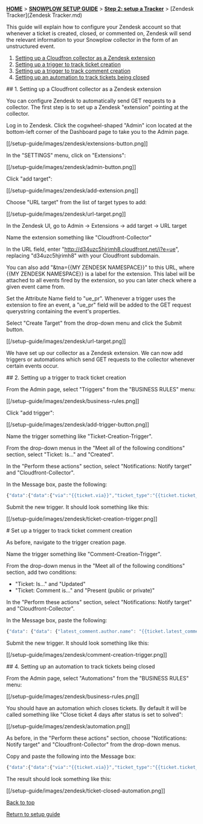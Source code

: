 <a name="top" />

[**HOME**](Home) > [**SNOWPLOW SETUP GUIDE**](Setting-up-Snowplow) > [**Step 2: setup a Tracker**](Setting-up-a-Tracker) > [Zendesk Tracker](Zendesk Tracker.md)

This guide will explain how to configure your Zendesk account so that whenever a ticket is created, closed, or commented on, Zendesk will send the relevant information to your Snowplow collector in the form of an unstructured event.

1. [Setting up a Cloudfron collector as a Zendesk extension](#extension)
2. [Setting up a trigger to track ticket creation](#ticket-creation)
3. [Setting up a trigger to track comment creation](#comment-creation)
4. [Setting up an automation to track tickets being closed](#ticket-resolution)

<a name="extension" />
## 1. Setting up a Cloudfront collector as a Zendesk extension

You can configure Zendesk to automatically send GET requests to a collector. The first step is to set up a Zendesk "extension" pointing at the collector.

Log in to Zendesk. Click the cogwheel-shaped "Admin" icon located at the bottom-left corner of the Dashboard page to take you to the Admin page.

[[/setup-guide/images/zendesk/extensions-button.png]]

In the "SETTINGS" menu, click on "Extensions":

[[/setup-guide/images/zendesk/admin-button.png]]

Click "add target":

[[/setup-guide/images/zendesk/add-extension.png]]

Choose "URL target" from the list of target types to add:

[[/setup-guide/images/zendesk/url-target.png]]

In the Zendesk UI, go to Admin -> Extensions -> add target -> URL target

Name the extension something like "Cloudfront-Collector"

In the URL field, enter "http://d34uzc5hjrimh8.cloudfront.net/i?e=ue", replacing "d34uzc5hjrimh8" with your Cloudfront subdomain.

You can also add "&tna={{MY ZENDESK NAMESPACE}}" to this URL, where {{MY ZENDESK NAMESPACE}} is a label for the extension. This label will be attached to all events fired by the extension, so you can later check where a given event came from.

Set the Attribute Name field to "ue_pr". Whenever a trigger uses the extension to fire an event, a "ue_pr" field will be added to the GET request querystring containing the event's properties.

Select "Create Target" from the drop-down menu and click the Submit button.

[[/setup-guide/images/zendesk/url-target.png]]

We have set up our collector as a Zendesk extension. We can now add triggers or automations which send GET requests to the collector whenever certain events occur.

<a name="ticket-creation" />
## 2. Setting up a trigger to track ticket creation

From the Admin page, select "Triggers" from the "BUSINESS RULES" menu:

[[/setup-guide/images/zendesk/business-rules.png]]

Click "add trigger": 

[[/setup-guide/images/zendesk/add-trigger-button.png]]

Name the trigger something like "Ticket-Creation-Trigger".

From the drop-down menus in the "Meet all of the following conditions" section, select "Ticket: Is..." and "Created".

In the "Perform these actions" section, select "Notifications: Notify target" and "Cloudfront-Collector".

In the Message box, paste the following:

```javascript
{"data":{"data":{"via":"{{ticket.via}}","ticket_type":"{{ticket.ticket_type}}","updated_at":"{{ticket.updated_at}}","assignee":{"first_name":"{{ticket.assignee.first_name}}","last_name":"{{ticket.assignee.last_name}}","name":"{{ticket.assignee.name}}","language":"{{ticket.assignee.language}}","tags":"{{ticket.assignee.tags}}","locale":"{{ticket.assignee.locale}}","notes":"{{ticket.assignee.notes}}","time_zone":"{{ticket.assignee.time_zone}}","id":"{{ticket.assignee.id}}","phone":"{{ticket.assignee.phone}}","extended_role":"{{ticket.assignee.extended_role}}","role":"{{ticket.assignee.role}}","details":"{{ticket.assignee.details}}","signature":"{{ticket.assignee.signature}}","organization":"{{ticket.assignee.organization}}","external_id":"{{ticket.assignee.external_id}}","email":"{{ticket.assignee.email}}"},"url_with_protocol":"{{ticket.url_with_protocol}}","id":"{{ticket.id}}","title":"{{ticket.title}}","priority":"{{ticket.priority}}","score":{{ticket.score}},"updated_at_with_timestamp":"{{ticket.updated_at_with_timestamp}}","current_user":{"first_name":"{{ticket.current_user.first_name}}","last_name":"{{ticket.current_user.last_name}}","name":"{{ticket.current_user.name}}","language":"{{ticket.current_user.language}}","tags":"{{ticket.current_user.tags}}","locale":"{{ticket.current_user.locale}}","notes":"{{ticket.current_user.notes}}","time_zone":"{{ticket.current_user.time_zone}}","id":"{{ticket.current_user.id}}","phone":"{{ticket.current_user.phone}}","extended_role":"{{ticket.current_user.extended_role}}","role":"{{ticket.current_user.role}}","details":"{{ticket.current_user.details}}","signature":"{{ticket.current_user.signature}}","organization":"{{ticket.current_user.organization}}","external_id":"{{ticket.current_user.external_id}}","email":"{{ticket.current_user.email}}"},"organization.name":"{{ticket.organization.name}}","status":"{{ticket.status}}","due_date":"{{ticket.due_date}}","due_date_with_timestamp":"{{ticket.due_date_with_timestamp}}","description":"{{ticket.description}}","tags":"{{ticket.tags}}","cc_names":"{{ticket.cc_names}}","link":"{{ticket.link}}","requester":{"first_name":"{{ticket.requester.first_name}}","last_name":"{{ticket.requester.last_name}}","name":"{{ticket.requester.name}}","language":"{{ticket.requester.language}}","tags":"{{ticket.requester.tags}}","locale":"{{ticket.requester.locale}}","notes":"{{ticket.requester.notes}}","time_zone":"{{ticket.requester.time_zone}}","id":"{{ticket.requester.id}}","phone":"{{ticket.requester.phone}}","extended_role":"{{ticket.requester.extended_role}}","role":"{{ticket.requester.role}}","details":"{{ticket.requester.details}}","signature":"{{ticket.requester.signature}}","organization":"{{ticket.requester.organization}}","external_id":"{{ticket.requester.external_id}}","email":"{{ticket.requester.email}}"},"in_business_hours":{{ticket.in_business_hours}},"created_at_with_timestamp":"{{ticket.created_at_with_timestamp}}","account":"{{ticket.account}}","url":"{{ticket.url}}","created_at":"{{ticket.created_at}}","external_id":"{{ticket.external_id}}"},"schema":"iglu://com.zendesk.zendesk/ticket_opened/jsonschema/1-0-0"},"schema":"iglu://com.snowplowanalytics.snowplow/unstruct_event/jsonschema/1-0-0"}
```

Submit the new trigger. It should look something like this:

[[/setup-guide/images/zendesk/ticket-creation-trigger.png]]

<a name="comment-creation" />
# Set up a trigger to track ticket comment creation

As before, navigate to the trigger creation page.

Name the trigger something like "Comment-Creation-Trigger".

From the drop-down menus in the "Meet all of the following conditions" section, add two conditions:
* "Ticket: Is..." and "Updated" 
* "Ticket: Comment is..." and "Present (public or private)"

In the "Perform these actions" section, select "Notifications: Notify target" and "Cloudfront-Collector".

In the Message box, paste the following:

```javascript
{"data": {"data": {"latest_comment.author.name": "{{ticket.latest_comment.author.name}}", "url": "{{ticket.url}}", "latest_comment.created_at": "{{ticket.latest_comment.created_at}}", "latest_comment.created_at_with_time": "{{ticket.latest_comment.created_at_with_time}}", "id": "{{ticket.id}}", "latest_comment.is_public": {{ticket.latest_comment.is_public}}, "latest_comment.value": "{{ticket.latest_comment.value}}"}, "schema": "iglu://com.zendesk.zendesk/ticket_commented/jsonschema/1-0-0"}, "schema": "iglu://com.snowplowanalytics.snowplow/unstruct_event/jsonschema/1-0-0"}
```

Submit the new trigger. It should look something like this:

[[/setup-guide/images/zendesk/comment-creation-trigger.png]]

<a name="ticket-resolution" />
## 4. Setting up an automation to track tickets being closed

From the Admin page, select "Automations" from the "BUSINESS RULES" menu:

[[/setup-guide/images/zendesk/business-rules.png]]

You should have an automation which closes tickets. By default it will be called something like "Close ticket 4 days after status is set to solved":

[[/setup-guide/images/zendesk/automation.png]]

As before, in the "Perform these actions" section, choose "Notifications: Notify target" and "Cloudfront-Collector" from the drop-down menus.

Copy and paste the following into the Message box:

```javascript
{"data":{"data":{"via":"{{ticket.via}}","ticket_type":"{{ticket.ticket_type}}","updated_at":"{{ticket.updated_at}}","assignee":{"first_name":"{{ticket.assignee.first_name}}","last_name":"{{ticket.assignee.last_name}}","name":"{{ticket.assignee.name}}","language":"{{ticket.assignee.language}}","tags":"{{ticket.assignee.tags}}","locale":"{{ticket.assignee.locale}}","notes":"{{ticket.assignee.notes}}","time_zone":"{{ticket.assignee.time_zone}}","id":"{{ticket.assignee.id}}","phone":"{{ticket.assignee.phone}}","extended_role":"{{ticket.assignee.extended_role}}","role":"{{ticket.assignee.role}}","details":"{{ticket.assignee.details}}","signature":"{{ticket.assignee.signature}}","organization":"{{ticket.assignee.organization}}","external_id":"{{ticket.assignee.external_id}}","email":"{{ticket.assignee.email}}"},"url_with_protocol":"{{ticket.url_with_protocol}}","id":"{{ticket.id}}","title":"{{ticket.title}}","priority":"{{ticket.priority}}","score":{{ticket.score}},"updated_at_with_timestamp":"{{ticket.updated_at_with_timestamp}}","current_user":{"first_name":"{{ticket.current_user.first_name}}","last_name":"{{ticket.current_user.last_name}}","name":"{{ticket.current_user.name}}","language":"{{ticket.current_user.language}}","tags":"{{ticket.current_user.tags}}","locale":"{{ticket.current_user.locale}}","notes":"{{ticket.current_user.notes}}","time_zone":"{{ticket.current_user.time_zone}}","id":"{{ticket.current_user.id}}","phone":"{{ticket.current_user.phone}}","extended_role":"{{ticket.current_user.extended_role}}","role":"{{ticket.current_user.role}}","details":"{{ticket.current_user.details}}","signature":"{{ticket.current_user.signature}}","organization":"{{ticket.current_user.organization}}","external_id":"{{ticket.current_user.external_id}}","email":"{{ticket.current_user.email}}"},"organization.name":"{{ticket.organization.name}}","status":"{{ticket.status}}","due_date":"{{ticket.due_date}}","due_date_with_timestamp":"{{ticket.due_date_with_timestamp}}","description":"{{ticket.description}}","tags":"{{ticket.tags}}","cc_names":"{{ticket.cc_names}}","link":"{{ticket.link}}","requester":{"first_name":"{{ticket.requester.first_name}}","last_name":"{{ticket.requester.last_name}}","name":"{{ticket.requester.name}}","language":"{{ticket.requester.language}}","tags":"{{ticket.requester.tags}}","locale":"{{ticket.requester.locale}}","notes":"{{ticket.requester.notes}}","time_zone":"{{ticket.requester.time_zone}}","id":"{{ticket.requester.id}}","phone":"{{ticket.requester.phone}}","extended_role":"{{ticket.requester.extended_role}}","role":"{{ticket.requester.role}}","details":"{{ticket.requester.details}}","signature":"{{ticket.requester.signature}}","organization":"{{ticket.requester.organization}}","external_id":"{{ticket.requester.external_id}}","email":"{{ticket.requester.email}}"},"in_business_hours":{{ticket.in_business_hours}},"created_at_with_timestamp":"{{ticket.created_at_with_timestamp}}","account":"{{ticket.account}}","url":"{{ticket.url}}","created_at":"{{ticket.created_at}}","external_id":"{{ticket.external_id}}"},"schema":"iglu://com.zendesk.zendesk/ticket_closed/jsonschema/1-0-0"},"schema":"iglu://com.snowplowanalytics.snowplow/unstruct_event/jsonschema/1-0-0"}
```

The result should look something like this:

[[/setup-guide/images/zendesk/ticket-closed-automation.png]]

[Back to top](#top)

[Return to setup guide](Setting-up-Snowplow)
